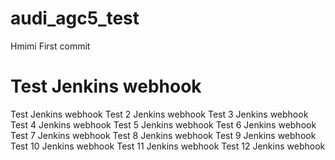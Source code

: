 # audi_agc5_test
Hmimi First commit

# Test Jenkins webhook
Test Jenkins webhook
Test 2 Jenkins webhook
Test 3 Jenkins webhook
Test 4 Jenkins webhook
Test 5 Jenkins webhook
Test 6 Jenkins webhook
Test 7 Jenkins webhook
Test 8 Jenkins webhook
Test 9 Jenkins webhook
Test 10 Jenkins webhook
Test 11 Jenkins webhook
Test 12 Jenkins webhook
